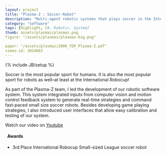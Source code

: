 ```yaml
---
layout: project
title: "Plasma-Z : Soccer-Robot"
description: "Multi-agent robotic systems that plays soccer in the International Robocup."
category: "software"
tags: [Highlight, C#, Robotic, System]
thumb: assets/plasmaz/plasmaz.png
figure: "/assets/plasmaz/plasmaz-big.png"

paper: "/assets/plasmaz/2009_TDP_Plasma-Z.pdf"
vimeo-id: 3024663
---
```

<!--youtube: http://www.youtube.com/embed/FfuM3UGA9Ug-->
{% include JB/setup %}

Soccer is the most popular sport for humans. It is also the most popular sport for robots as well–at least at the International Robocup!

As part of the Plasma-Z team, I led the development of our robotic software system. This system integrated inputs from computer vision and motion control feedback system to generate real-time strategies and command fast-paced small size soccer robots.  Besides developing game playing strategies, I also introduced user interfaces that allow easy calibration and testing of our system.

<!-- In addition, I have also initiated using software configuration management system in the project to manage complexities in our system. -->

Watch our video on [Youtube](http://www.youtube.com/watch?v=FfuM3UGA9Ug)


<h4 class="award"><i class="icon-star">&nbsp;</i> Awards</h4>

* 3rd Place International Robocup Small-sized League soccer robot
